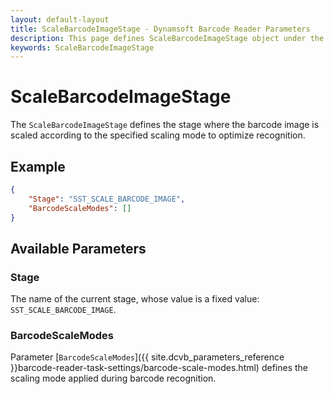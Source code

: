 ```yaml
---
layout: default-layout
title: ScaleBarcodeImageStage - Dynamsoft Barcode Reader Parameters
description: This page defines ScaleBarcodeImageStage object under the BarcodeDecodingSection.
keywords: ScaleBarcodeImageStage
---
```


# ScaleBarcodeImageStage

The `ScaleBarcodeImageStage` defines the stage where the barcode image is scaled according to the specified scaling mode to optimize recognition.

## Example

```json
{
    "Stage": "SST_SCALE_BARCODE_IMAGE",
    "BarcodeScaleModes": []
}
```

## Available Parameters

### Stage

The name of the current stage, whose value is a fixed value: `SST_SCALE_BARCODE_IMAGE`.

### BarcodeScaleModes

Parameter [`BarcodeScaleModes`]({{ site.dcvb_parameters_reference }}barcode-reader-task-settings/barcode-scale-modes.html) defines the scaling mode applied during barcode recognition. 
